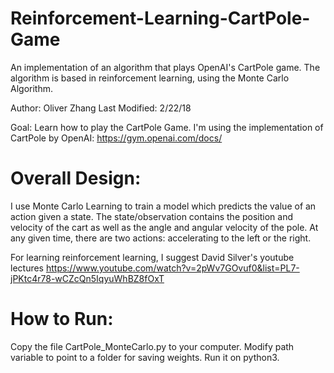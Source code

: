 # Reinforcement-Learning-CartPole-Game
An implementation of an algorithm that plays OpenAI's CartPole game. The algorithm is based in reinforcement learning, using the Monte Carlo Algorithm.

Author: Oliver Zhang
Last Modified: 2/22/18

Goal: Learn how to play the CartPole Game. I'm using the implementation of
CartPole by OpenAI:
https://gym.openai.com/docs/
 
# Overall Design:
I use Monte Carlo Learning to train a model which predicts the value of an 
action given a state. The state/observation contains the position and velocity
of the cart as well as the angle and angular velocity of the pole. At any
given time, there are two actions: accelerating to the left or the right.
 
For learning reinforcement learning, I suggest David Silver's youtube lectures
https://www.youtube.com/watch?v=2pWv7GOvuf0&list=PL7-jPKtc4r78-wCZcQn5IqyuWhBZ8fOxT

# How to Run:
Copy the file CartPole_MonteCarlo.py to your computer.
Modify path variable to point to a folder for saving weights.
Run it on python3.
